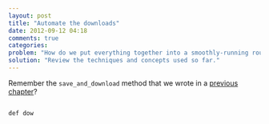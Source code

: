 ```yaml
---
layout: post
title: "Automate the downloads"
date: 2012-09-12 04:18
comments: true
categories: 
problem: "How do we put everything together into a smoothly-running routine?"
solution: "Review the techniques and concepts used so far."
---
```




Remember the `save_and_download` method that we wrote in a [previous chapter](TK)?




``` lang:ruby

def dow



```
